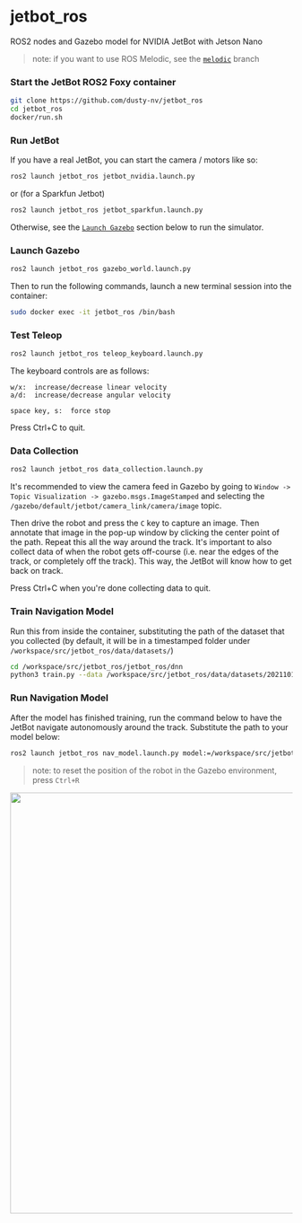 # jetbot_ros
ROS2 nodes and Gazebo model for NVIDIA JetBot with Jetson Nano

> note:  if you want to use ROS Melodic, see the [`melodic`](https://github.com/dusty-nv/jetbot_ros/tree/melodic) branch

### Start the JetBot ROS2 Foxy container

``` bash
git clone https://github.com/dusty-nv/jetbot_ros
cd jetbot_ros
docker/run.sh
```
 
### Run JetBot

If you have a real JetBot, you can start the camera / motors like so:

``` bash
ros2 launch jetbot_ros jetbot_nvidia.launch.py
```

or (for a Sparkfun Jetbot)
``` bash
ros2 launch jetbot_ros jetbot_sparkfun.launch.py
```

Otherwise, see the [`Launch Gazebo`](#launch-gazebo) section below to run the simulator.

### Launch Gazebo

``` bash
ros2 launch jetbot_ros gazebo_world.launch.py
```

Then to run the following commands, launch a new terminal session into the container:

``` bash
sudo docker exec -it jetbot_ros /bin/bash
```

### Test Teleop

``` bash
ros2 launch jetbot_ros teleop_keyboard.launch.py
```

The keyboard controls are as follows:

```
w/x:  increase/decrease linear velocity
a/d:  increase/decrease angular velocity

space key, s:  force stop
```

Press Ctrl+C to quit.

### Data Collection

``` bash
ros2 launch jetbot_ros data_collection.launch.py
```

It's recommended to view the camera feed in Gazebo by going to `Window -> Topic Visualization -> gazebo.msgs.ImageStamped` and selecting the `/gazebo/default/jetbot/camera_link/camera/image` topic.

Then drive the robot and press the `C` key to capture an image.  Then annotate that image in the pop-up window by clicking the center point of the path.  Repeat this all the way around the track.  It's important to also collect data of when the robot gets off-course (i.e. near the edges of the track, or completely off the track).  This way, the JetBot will know how to get back on track.

Press Ctrl+C when you're done collecting data to quit.

### Train Navigation Model

Run this from inside the container, substituting the path of the dataset that you collected (by default, it will be in a timestamped folder under `/workspace/src/jetbot_ros/data/datasets/`)

``` bash
cd /workspace/src/jetbot_ros/jetbot_ros/dnn
python3 train.py --data /workspace/src/jetbot_ros/data/datasets/20211018-160950/
```

### Run Navigation Model

After the model has finished training, run the command below to have the JetBot navigate autonomously around the track.  Substitute the path to your model below:

``` bash
ros2 launch jetbot_ros nav_model.launch.py model:=/workspace/src/jetbot_ros/data/models/202106282129/model_best.pth
```

> note:  to reset the position of the robot in the Gazebo environment, press `Ctrl+R`

<a href="https://youtu.be/gok9pvUzZeY" target="_blank"><img src=https://github.com/dusty-nv/jetbot_ros/raw/dev/docs/images/jetbot_gazebo_sim_video.jpg width="750"></a>

